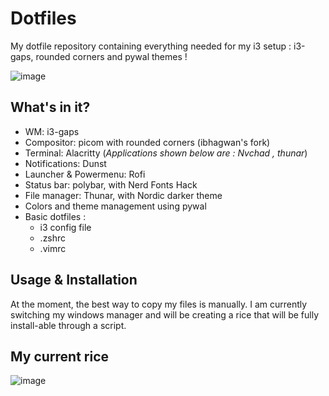 # Dotfiles

My dotfile repository containing everything needed for my i3 setup : i3-gaps, rounded corners and pywal themes !

![image](https://user-images.githubusercontent.com/52933202/173092069-88d2392b-2c5f-4a3a-9131-ff7edf8dd2ab.png)

## What's in it?

- WM: i3-gaps
- Compositor: picom with rounded corners (ibhagwan's fork)
- Terminal: Alacritty  (*Applications shown below are : Nvchad , thunar*)
- Notifications: Dunst
- Launcher & Powermenu: Rofi
- Status bar: polybar, with Nerd Fonts Hack
- File manager: Thunar, with Nordic darker theme
- Colors and theme management using pywal
- Basic dotfiles :
    - i3 config file
    - .zshrc 
    - .vimrc
## Usage & Installation
At the moment, the best way to copy my files is manually. I am currently switching my windows manager and will be creating a rice that will be fully install-able through a script. 

## My current rice
![image](https://user-images.githubusercontent.com/52933202/211984305-db168d57-9db6-4113-99c7-61f155c47755.png)
